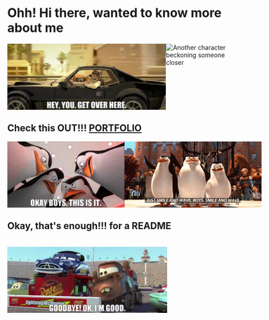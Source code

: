 # Ohh! Hi there, wanted to know more about me <br>

<div style="display: flex;">
  <img src="./REDME_assets/hey_get_over_here.gif" alt="A character waving 'hello'" style="height: 150px; object-fit: contain;">
  <img src="./REDME_assets/closer.gif" alt="Another character beckoning someone closer" style="height: 150px; object-fit: contain;">
</div>

## Check this OUT!!! [PORTFOLIO](https://nihar371.github.io/portfolio/)


<div style="display: flex;">
  <img src="./REDME_assets/okay_boys_plan.gif" alt="A character waving 'hello'" style="height: 150px; object-fit: contain;">
  <img src="./REDME_assets/smile_and_wave_boys.gif" alt="Another character beckoning someone closer" style="height: 150px; object-fit: contain;">
</div>

## Okay, that's enough!!! for a README

<br>
<img src="./REDME_assets/goodbye_cars.gif" alt="Another character beckoning someone closer" style="height: 150px; object-fit: contain;">
